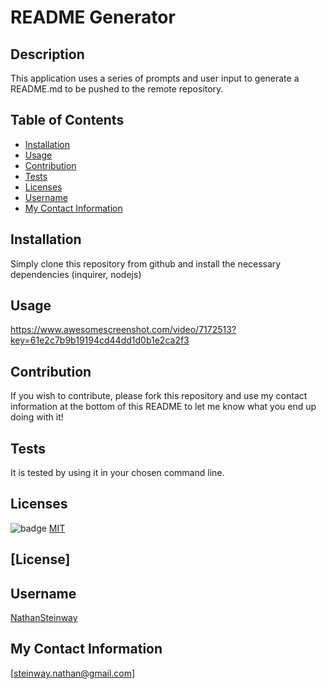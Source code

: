 
  # README Generator
  ## Description
This application uses a series of prompts and user input to generate a README.md to be pushed to the remote repository.

  ## Table of Contents

  * [Installation](#Installation)
  * [Usage](#Usage)
  * [Contribution](#Contribution)
  * [Tests](#Tests)
  * [Licenses](#Licenses)
  * [Username](#Username)
  * [My Contact Information](#My-Contact-Information)

  ## Installation
Simply clone this repository from github and install the necessary dependencies (inquirer, nodejs)
  ## Usage
https://www.awesomescreenshot.com/video/7172513?key=61e2c7b9b19194cd44dd1d0b1e2ca2f3
  ## Contribution
If you wish to contribute, please fork this repository and use my contact information at the bottom of this README to let me know what you end up doing with it!
  ## Tests
It is tested by using it in your chosen command line.
  ## Licenses
![badge](https://img.shields.io/badge/license-MIT-blue)
[MIT](https://choosealicense.com/licenses/MIT)
## [License]
  ## Username
[NathanSteinway](https://www.github.com/NathanSteinway)
  ## My Contact Information
[steinway.nathan@gmail.com]
